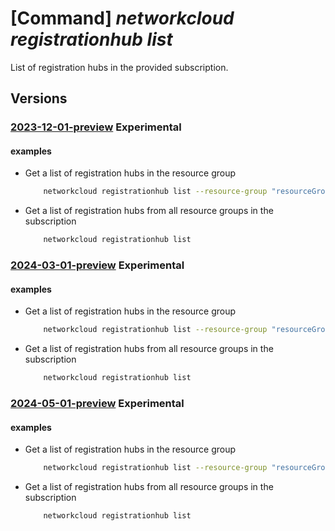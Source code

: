 # [Command] _networkcloud registrationhub list_

List of registration hubs in the provided subscription.

## Versions

### [2023-12-01-preview](/Resources/mgmt-plane/L3N1YnNjcmlwdGlvbnMve30vcHJvdmlkZXJzL21pY3Jvc29mdC5uZXR3b3JrY2xvdWQvcmVnaXN0cmF0aW9uaHVicw==/2023-12-01-preview.xml) **Experimental**

<!-- mgmt-plane /subscriptions/{}/providers/microsoft.networkcloud/registrationhubs 2023-12-01-preview -->
<!-- mgmt-plane /subscriptions/{}/resourcegroups/{}/providers/microsoft.networkcloud/registrationhubs 2023-12-01-preview -->

#### examples

- Get a list of registration hubs in the resource group
    ```bash
        networkcloud registrationhub list --resource-group "resourceGroupName"
    ```

- Get a list of registration hubs from all resource groups in the subscription
    ```bash
        networkcloud registrationhub list
    ```

### [2024-03-01-preview](/Resources/mgmt-plane/L3N1YnNjcmlwdGlvbnMve30vcHJvdmlkZXJzL21pY3Jvc29mdC5uZXR3b3JrY2xvdWQvcmVnaXN0cmF0aW9uaHVicw==/2024-03-01-preview.xml) **Experimental**

<!-- mgmt-plane /subscriptions/{}/providers/microsoft.networkcloud/registrationhubs 2024-03-01-preview -->
<!-- mgmt-plane /subscriptions/{}/resourcegroups/{}/providers/microsoft.networkcloud/registrationhubs 2024-03-01-preview -->

#### examples

- Get a list of registration hubs in the resource group
    ```bash
        networkcloud registrationhub list --resource-group "resourceGroupName"
    ```

- Get a list of registration hubs from all resource groups in the subscription
    ```bash
        networkcloud registrationhub list
    ```

### [2024-05-01-preview](/Resources/mgmt-plane/L3N1YnNjcmlwdGlvbnMve30vcHJvdmlkZXJzL21pY3Jvc29mdC5uZXR3b3JrY2xvdWQvcmVnaXN0cmF0aW9uaHVicw==/2024-05-01-preview.xml) **Experimental**

<!-- mgmt-plane /subscriptions/{}/providers/microsoft.networkcloud/registrationhubs 2024-05-01-preview -->
<!-- mgmt-plane /subscriptions/{}/resourcegroups/{}/providers/microsoft.networkcloud/registrationhubs 2024-05-01-preview -->

#### examples

- Get a list of registration hubs in the resource group
    ```bash
        networkcloud registrationhub list --resource-group "resourceGroupName"
    ```

- Get a list of registration hubs from all resource groups in the subscription
    ```bash
        networkcloud registrationhub list
    ```
